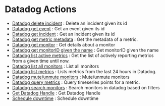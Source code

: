 # Datadog Actions
* [Datadog delete incident](https://github.com/unskript/Awesome-CloudOps-Automation/tree/master/Datadog/legos/datadog_delete_incident/README.md) : Delete an incident given its id
* [Datadog get event](https://github.com/unskript/Awesome-CloudOps-Automation/tree/master/Datadog/legos/datadog_get_event/README.md) : Get an event given its id
* [Datadog get incident](https://github.com/unskript/Awesome-CloudOps-Automation/tree/master/Datadog/legos/datadog_get_incident/README.md) : Get an incident given its id
* [Datadog get metric metadata](https://github.com/unskript/Awesome-CloudOps-Automation/tree/master/Datadog/legos/datadog_get_metric_metadata/README.md) : Get the metadata of a metric.
* [Datadog get monitor](https://github.com/unskript/Awesome-CloudOps-Automation/tree/master/Datadog/legos/datadog_get_monitor/README.md) : Get details about a monitor
* [Datadog get monitorID given the name](https://github.com/unskript/Awesome-CloudOps-Automation/tree/master/Datadog/legos/datadog_get_monitorid/README.md) : Get monitorID given the name
* [Datadog list active metrics](https://github.com/unskript/Awesome-CloudOps-Automation/tree/master/Datadog/legos/datadog_list_active_metrics/README.md) : Get the list of actively reporting metrics from a given time until now.
* [Datadog list all monitors](https://github.com/unskript/Awesome-CloudOps-Automation/tree/master/Datadog/legos/datadog_list_all_monitors/README.md) : List all monitors
* [Datadog list metrics](https://github.com/unskript/Awesome-CloudOps-Automation/tree/master/Datadog/legos/datadog_list_metrics/README.md) : Lists metrics from the last 24 hours in Datadog.
* [Datadog mute/unmute monitors](https://github.com/unskript/Awesome-CloudOps-Automation/tree/master/Datadog/legos/datadog_mute_or_unmute_alerts/README.md) : Mute/unmute monitors
* [Datadog query metrics](https://github.com/unskript/Awesome-CloudOps-Automation/tree/master/Datadog/legos/datadog_query_metrics/README.md) : Query timeseries points for a metric.
* [Datadog search monitors](https://github.com/unskript/Awesome-CloudOps-Automation/tree/master/Datadog/legos/datadog_search_monitors/README.md) : Search monitors in datadog based on filters
* [Get Datadog Handle](https://github.com/unskript/Awesome-CloudOps-Automation/tree/master/Datadog/legos/datadog_get_handle/README.md) : Get Datadog Handle
* [Schedule downtime](https://github.com/unskript/Awesome-CloudOps-Automation/tree/master/Datadog/legos/datadog_schedule_downtime/README.md) : Schedule downtime
